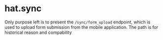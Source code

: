 # hat.sync

Only purpose left is to present the `/sync/form_upload` endpoint, which is used to upload form submission from the
mobile application. The path is for historical reason and compability
